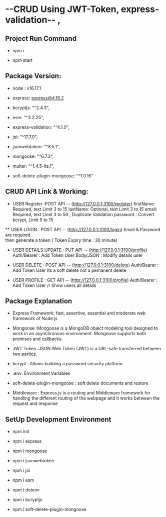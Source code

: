 #  --CRUD Using JWT-Token, express-validation-- , 

## Project Run Command
* npm i

* npm start

## Package Version:
  * node : v16.17.1
  
 * express: express@4.18.2
  
 * bcryptjs: "^2.4.3",
  
 * esm: "^3.2.25",
  
 * express-validation: "^4.1.0",
  
* joi: "^17.7.0",
  
 * jsonwebtoken: "^8.5.1",
  
 * mongoose: "^6.7.3",
  
 * multer: "^1.4.5-lts.1",
  
 * soft-delete-plugin-mongoose: "^1.0.15"

## CRUD API Link & Working:
  * USER Register :POST API  --   (http://127.0.0.1:3100/register)
    firstName: Required, text Limit 3 to 15 
    lastName: Optional, text Limit 3 to 15
    email: Required, text Limit 3 to 50 , Duplicate Validation
    password : Convert bcrypt, Limit 5 to 15

  ** USER LOGIN : POST API -- (http://127.0.0.1:3100/login)
    Email & Password are required  
    then generate a token ( Token Expiry time : 30 minute)

  * USER DETAILS UPDATE : PUT API -- (http://127.0.0.1:3100/profile)
    Auth/Bearer : Add Token User
    Body/JSON : Modify details user

  * USER DELETE : POST API --  (http://127.0.0.1:3100/delete)
    Auth/Bearer : Add Token User
    Its a soft delete not a pemanent delete

  * USER PROFILE : GET API -- (http://127.0.0.1:3100/profile)
    Auth/Bearer : Add Token User // Show users all details


## Package Explanation
* Express Framework: fast, assertive, essential and moderate web framework of Node.js

* Mongoose :Mongoose is a MongoDB object modeling tool designed to work in an asynchronous environment. Mongoose supports both promises and callbacks.

* JWT Token :JSON Web Token (JWT) is a URL-safe  transferred between two parties.

* bcrypt : Allows building a password security platform

* .env: Environment Variables

* soft-delete-plugin-mongoose : soft delete documents and restore

* Middleware : Express.js is a routing and Middleware framework for handling the different routing of the webpage and it works between the request and response


## SetUp Development Environment
  * npm init
  
  * npm i express
  
  * npm i mongoose
  
  * npm i jsonwebtoken
  
  * npm i joi
  
  * npm i esm
  
  * npm i dotenv
  
  * npm i bcryptjs
  
  * npm i soft-delete-plugin-mongoose
  
